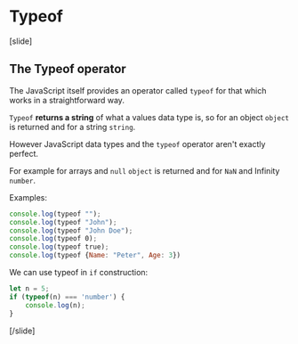 # Typeof

[slide]

## The Typeof operator

The JavaScript itself provides an operator called `typeof` for that which works in a straightforward way.

`Typeof` **returns a string** of what a values data type is, so for an object `object` is returned and for a string `string`.

However JavaScript data types and the `typeof` operator aren't exactly perfect.

For example for arrays and `null` `object` is returned and for `NaN` and Infinity `number`.

Examples:

``` js live
console.log(typeof "");
console.log(typeof "John");
console.log(typeof "John Doe");
console.log(typeof 0);
console.log(typeof true);
console.log(typeof {Name: "Peter", Age: 3})
```

We can use typeof in `if` construction:

``` js live
let n = 5;
if (typeof(n) === 'number') {
    console.log(n);
}
```

[/slide]
